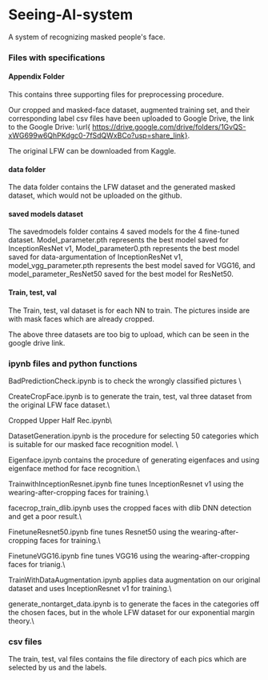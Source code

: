 # Seeing-AI-system
A system of recognizing masked people's face. 

### Files with specifications
#### Appendix Folder
This contains three supporting files for preprocessing procedure.


Our cropped and masked-face dataset, augmented training set, and their corresponding label csv files have been uploaded to Google Drive, the link to the Google Drive: \url{ https://drive.google.com/drive/folders/1GvQS-xWG699w6QhPKdgc0-7fSdQWxBCo?usp=share_link}.


The original LFW can be downloaded from Kaggle.

#### data folder
The data folder contains the LFW dataset and the generated masked dataset, which would not be uploaded on the github.

#### saved models dataset
The savedmodels folder contains 4 saved models for the 4 fine-tuned dataset. Model_parameter.pth represents the best model saved for InceptionResNet v1, Model_parameter0.pth represents the best model saved for data-argumentation of InceptionResNet v1, model_vgg_parameter.pth represents the best model saved for VGG16, and model_parameter_ResNet50 saved for the best model for ResNet50. 

#### Train, test, val
The Train, test, val dataset is for each NN to train. The pictures inside are with mask faces which are already cropped. 

The above three datasets are too big to upload, which can be seen in the google drive link.

### ipynb files and python functions
BadPredictionCheck.ipynb is to check the wrongly classified pictures \\

CreateCropFace.ipynb is to generate the train, test, val three dataset from the original LFW face dataset.\\

Cropped Upper Half Rec.ipynb\\

DatasetGeneration.ipynb is the procedure for selecting 50 categories which is suitable for our masked face recognition model. \\

Eigenface.ipynb contains the procedure of generating eigenfaces and using eigenface method for face recognition.\\

TrainwithInceptionResnet.ipynb fine tunes InceptionResnet v1 using the wearing-after-cropping faces for training.\\

facecrop_train_dlib.ipynb uses the cropped faces with dlib DNN detection and get a poor result.\\

FinetuneResnet50.ipynb fine tunes Resnet50 using the wearing-after-cropping faces for training.\\

FinetuneVGG16.ipynb fine tunes VGG16 using the wearing-after-cropping faces for trianig.\\

TrainWithDataAugmentation.ipynb applies data augmentation on our original dataset and uses InceptionResnet v1 for training.\\

generate_nontarget_data.ipynb is to generate the faces in the categories off the chosen faces, but in the whole LFW dataset for our exponential margin theory.\\

### csv files
The train, test, val files contains the file directory of each pics which are selected by us and the labels.




